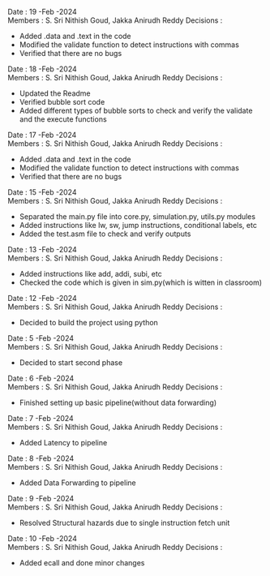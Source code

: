 Date : 19 -Feb -2024 <br>
Members : S. Sri Nithish Goud, Jakka Anirudh Reddy
Decisions : 
- Added .data and .text in the code
- Modified the validate function to detect instructions with commas
- Verified that there are no bugs



Date : 18 -Feb -2024 <br>
Members : S. Sri Nithish Goud, Jakka Anirudh Reddy
Decisions : 
- Updated the Readme
- Verified bubble sort code
- Added different types of bubble sorts to check and verify the validate and the execute functions


Date : 17 -Feb -2024 <br>
Members : S. Sri Nithish Goud, Jakka Anirudh Reddy
Decisions : 
- Added .data and .text in the code
- Modified the validate function to detect instructions with commas
- Verified that there are no bugs


Date : 15 -Feb -2024 <br>
Members : S. Sri Nithish Goud, Jakka Anirudh Reddy
Decisions : 
- Separated the main.py file into core.py, simulation.py, utils.py modules 
- Added instructions like lw, sw, jump instructions, conditional labels, etc
- Added the test.asm file to check and verify outputs

Date : 13 -Feb -2024 <br>
Members : S. Sri Nithish Goud, Jakka Anirudh Reddy
Decisions : 
- Added instructions like add, addi, subi, etc
- Checked the code which is given in sim.py(which is witten in classroom)

Date : 12 -Feb -2024 <br>
Members : S. Sri Nithish Goud, Jakka Anirudh Reddy
Decisions : 
- Decided to build the project using python

Date : 5 -Feb -2024 <br>
Members : S. Sri Nithish Goud, Jakka Anirudh Reddy
Decisions : 
- Decided to start second phase

Date : 6 -Feb -2024 <br>
Members : S. Sri Nithish Goud, Jakka Anirudh Reddy
Decisions : 
- Finished setting up basic pipeline(without data forwarding)

Date : 7 -Feb -2024 <br>
Members : S. Sri Nithish Goud, Jakka Anirudh Reddy
Decisions : 
- Added Latency to pipeline

Date : 8 -Feb -2024 <br>
Members : S. Sri Nithish Goud, Jakka Anirudh Reddy
Decisions : 
- Added Data Forwarding to pipeline

Date : 9 -Feb -2024 <br>
Members : S. Sri Nithish Goud, Jakka Anirudh Reddy
Decisions : 
- Resolved Structural hazards due to single instruction fetch unit

Date : 10 -Feb -2024 <br>
Members : S. Sri Nithish Goud, Jakka Anirudh Reddy
Decisions : 
- Added ecall and done minor changes